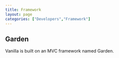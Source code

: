 ```yaml
---
title: Framework
layout: page
categories: ["Developers","Framework"]
---
```


## Garden

Vanilla is built on an MVC framework named Garden.